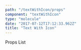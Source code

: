 ```yaml
---
path: "/textWithIcon/props"
component: "textWithIcon"
type: "molecule"
date: "2017-07-12T17:12:33.962Z"
title: "Text With Icon"
---
```

<div> Props List </div>